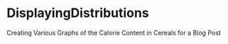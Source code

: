 # DisplayingDistributions
Creating Various Graphs of the Calorie Content in Cereals for a Blog Post
